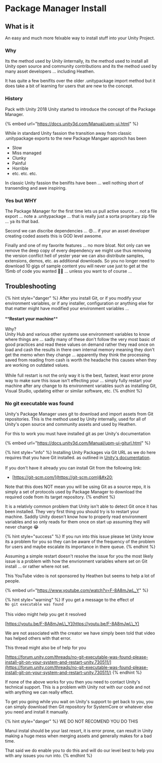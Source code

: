 # Package Manager Install

## What is it

An easy and much more felxable way to install stuff into your Unity Project.

### Why

Its the method used by Unity iinternally, its the method used to install all Unity open source and community contributions and its the method used by many asset developers ... including Heathen.

It has quite a few benifits over the older .unitypackage import method but it does take a bit of learning for users that are new to the concept.

### History

Pack with Unity 2018 Unity started to introduce the concept of the Package Manager.

{% embed url="https://docs.unity3d.com/Manual/upm-ui.html" %}

While in standard Unity fassion the transition away from classic .unitypackage exports to the new Package Mangaer approch has been

* Slow
* Miss managed
* Clunky
* Painful
* Horrible
* etc. etc. etc.

In classic Unity fassion the benifits have been ... well nothing short of transending and awe inspiring.

### Yes but WHY

The Package Manager for the first time lets us pull active source ... not a file export ... note a .unitypackage ... that is really just a sorta propritary zip file ... ya its that bad.

Second we can discribe dependencies ... 😍... if your an asset developer creating coded assets this is GOD level awsome.

Finally and one of my favorite features ... no more bloat. Not only can we remove the deep copy of every dependency we might use thus removing the version conflict hell of yester year we can also distribute samples, extensions, demos, etc. as additional downloads. So you no longer need to download 10 gigs of sample content you will never use just to get at the 15mb of code you wanted 🤩💖 ... unless you want to of course ...&#x20;

## Troubleshooting

{% hint style="danger" %}
After you install Git, or if you modify your environment variables, or if any installer, configuration or anything else for that matter might have modified your environment variables … \
\
\*\***Restart your machine**\*\*\
\
Why?\
Unity Hub and various other systems use environment variables to know where things are … sadly many of these don't follow the very most basic of good practices and read these values on demand rather they read once on load and cash the results in there own internal memory meaning they don't get the memo when they change … apparently they think the processing saved from reading from cash is worth the headache this causes when they are working on outdated values.\
\
While full restart is not the only way it is the best, fastest, least error prone way to make sure this issue isn't effecting your … simply fully restart your machine after any change to its environment variables such as installing Git, Visual Studio, updating either or similar software, etc.
{% endhint %}

### No git executable was found

Unity's Package Manager uses git to download and import assets from Git repositories. This is the method used by Unity internally, used for all of Unity's open source and community assets and used by Heathen.

For this to work you must have installed git as per Unity's documentation

{% embed url="https://docs.unity3d.com/Manual/upm-ui-giturl.html" %}

{% hint style="info" %}
Installing Unity Packages via Git URL as we do here requires that you have Git installed. as outlined in [Unity's documentation](https://docs.unity3d.com/Manual/upm-ui-giturl.html).\
\
If you don't have it already you can install Git from the following link:

* [https://git-scm.com/](https://git-scm.com)&#x20;

Note that this does NOT mean you will be using Git as a source repo, it is simply a set of protocols used by Package Manager to download the required code from its target repository.
{% endhint %}

It is a relativly common problem that Unity isn't able to detect Git once it has been installed. They very first thing you should try is to restart your machine. Saddly Unity doesn't know how to properly read environment variables and so only reads for them once on start up assuming they will never change :joy:

{% hint style="success" %}
If you run into this issue please let Unity know its a problem for you so they can be aware of the frequency of the problem for users and maybe escalate its importance in there queue.
{% endhint %}

Assuming a simple restart doesn't resolve the issue for you the most likely issue is a problem with how the envrionment variables where set on Git install ... or rather where not set.

This YouTube video is not sponsored by Heathen but seems to help a lot of people.

{% embed url="https://www.youtube.com/watch?v=F-8A8mJwL_Y" %}

{% hint style="warning" %}
If you get a message to the effect of \
`No git executable was found`\
\
This video might help you get it resolved

[https://youtu.be/F-8A8mJwL\_Y](https://youtu.be/F-8A8mJwL\_Y)



We are not associated with the creator we have simply been told that video has helped others with that error.



This thread might also be of help for you

[https://forum.unity.com/threads/no-git-executable-was-found-please-install-git-on-your-system-and-restart-unity.730511/](https://forum.unity.com/threads/no-git-executable-was-found-please-install-git-on-your-system-and-restart-unity.730511/)
{% endhint %}

If none of the above works for you then you need to contact Unity's technical support. This is a problem with Unity not with our code and not with anything we can really effect.



To get you going while you wait on Unity's support to get back to you, you can simply download then Git repository for SystemCore or whatever else you need and install it manually.

{% hint style="danger" %}
WE DO NOT RECOMEND YOU DO THIS



Manul instal should be your last resort, it is error prone, can result in Unity making a huge mess when merging assets and generally makes for a bad time.



That said we do enable you to do this and will do our level best to help you with any issues you run into.
{% endhint %}

